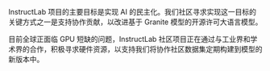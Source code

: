 InstructLab 项目的主要目标是实现 AI 的民主化。我们社区寻求实现这一目标的关键方式之一是支持协作贡献，以改进基于 Granite 模型的开源许可大语言模型。

目前全球正面临 GPU 短缺的问题，InstructLab 社区项目正在通过与工业界和学术界的合作，积极寻求硬件资源，以支持我们将协作社区数据集定期构建到模型的新版本中。 
